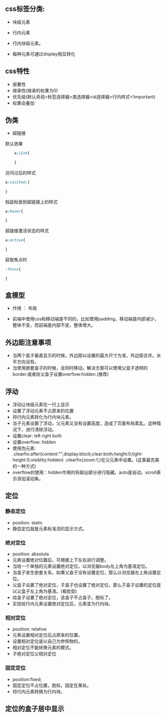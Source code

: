 ## css标签分类:

- 块级元素

- 行内元素

- 行内块级元素。

- 每种元素可通过display相互转化


## css特性

- 层叠性
- 继承性(继承的权重为0)
- 优先级(默认央视<标签选择器<类选择器<id选择器<行内样式<!important)
- 权重会叠加

## 伪类
- 超链接

默认效果
```css
	a:link{
      
	}
```
访问过后的样式

```css
a:visited:{
  
}
```

档鼠标放到超链接上的样式

```css
a:hover{
  
}
```

超链接激活状态的样式

```css
a:active{
  
}
```

获取焦点时

```css
:focus{
  
}
```

## 盒模型

- 作用 ： 布局

- 前端中使用css和移动端是不同的，比如使用padding，移动端是内部减少，整体不变，而前端是内部不变，整体增大。

## 外边距注意事项
- 当两个盒子垂直显示的时候，外边距以设置的最大尺寸为准，外边距合并。水平方向没有。
- 当使用嵌套盒子的时候，会同时移动。解决方案可以使用父盒子透明的border.或者给父盒子设置overflow:hidden.(推荐)

## 浮动
- 浮动让块级元素在一行上显示
- 设置了浮动元素不占原来的位置
- 将行内元素转化为行内块元素。
- 当子元素设置了浮动，父元素又没有设置高度，造成了页面布局紊乱。这种情况下，进行清除浮动。
- 设置clear: left right both
- 设置overflow: hidden
- 使用伪元素: .clearfix:after{content:"",display:block;clear:both;height:0;light-height:0;visiblity:hidden}  .clearfix{zoom:1;}在父元素中设置。(这事最完美的一种方式)
- overflow的使用：hidden作用的将超出部分进行隐藏。auto是自动。scroll表示添加滚动条。

## 定位

### 静态定位

- position: static
- 静态定位就是元素标准流的显示方式。

### 绝对定位

- position: absolute
- 元素设置绝对位置后，可根据上下左右进行调整。
- 当给一个单独的元素设置绝对定位，以浏览器body左上角为基准定位。
- 当盒子发生嵌套关系，如果父盒子没有设置定位，那么以浏览器左上角设置定位。
- 父盒子设置了绝对定位，子盒子也设置了绝对定位，那么子盒子设置的定位是以父盒子左上角为基准。(看脸型)
- 给盒子设置了绝对定位，该盒子不占盒子。脱标了。
- 实现给行内元素设置绝对定位后，元素变为行内块。

### 相对定位

- position: relative
- 元素设置相对定位后占原来的位置。
- 设置相对定位是以自己为参照物的。
- 相对定位不能转换元素的模式。
- 子绝对定位父相对定位

### 固定定位

- position:fixed;
- 固定定位不占位置，脱标。固定在某处。
- 将行内元素转换为行内块。

## 定位的盒子居中显示

